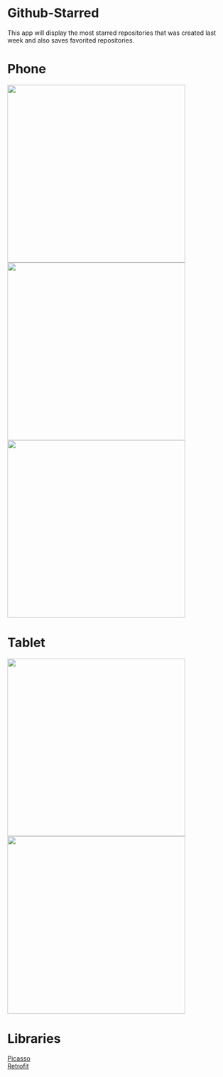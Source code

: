 # Github-Starred
This app will display the most starred repositories that was created last week and also saves favorited repositories. 

# Phone

<img src="http://i.imgur.com/OluqXdL.png" width="400">
<img src="http://i.imgur.com/7QnZ65X.png" width="400">
<img src="http://i.imgur.com/T1eqLKj.png" width="400">

# Tablet
<img src="http://i.imgur.com/HCTxYrq.png" width="400">
<img src="http://i.imgur.com/baiVwer.png" width="400">

# Libraries
[Picasso](http://square.github.io/picasso/) <br/>
[Retrofit](http://square.github.io/retrofit/)

